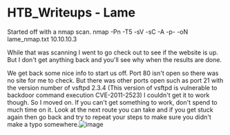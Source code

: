 # HTB_Writeups - Lame

Started off with a nmap scan. 
nmap -Pn -T5 -sV -sC -A -p- -oN lame_nmap.txt 10.10.10.3

While that was scanning I went to go check out to see if the website is up. But I don't get anything back and you'll see why when the results are done.

We get back some nice info to start us off.
Port 80 isn't open so there was no site for me to check.
But there was other ports open such as port 21 with the version number of vsftpd 2.3.4 (This version of vsftpd is vulnerable to backdoor command execution
CVE-2011-2523) I couldn't get it to work though. So I moved on. If you can't get something to work, don't spend to much time on it. Look at the next route you can take and if you get stuck
again then go back and try to repeat your steps to make sure you didn't make a typo somewhere.![image](https://user-images.githubusercontent.com/110210595/185772598-f7f824af-b012-429c-8889-e17cf85b451a.png)
